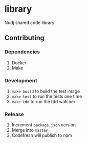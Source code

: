 # library

Nudj shared code library

## Contributing

### Dependencies

1. Docker
1. Make

### Development

1. `make build` to build the test image
1. `make test` to run the tests one time
1. `make tdd` to run the tdd watcher

### Release

1. Increment `package.json` version
1. Merge into `master`
1. Codefresh will publish to npm
